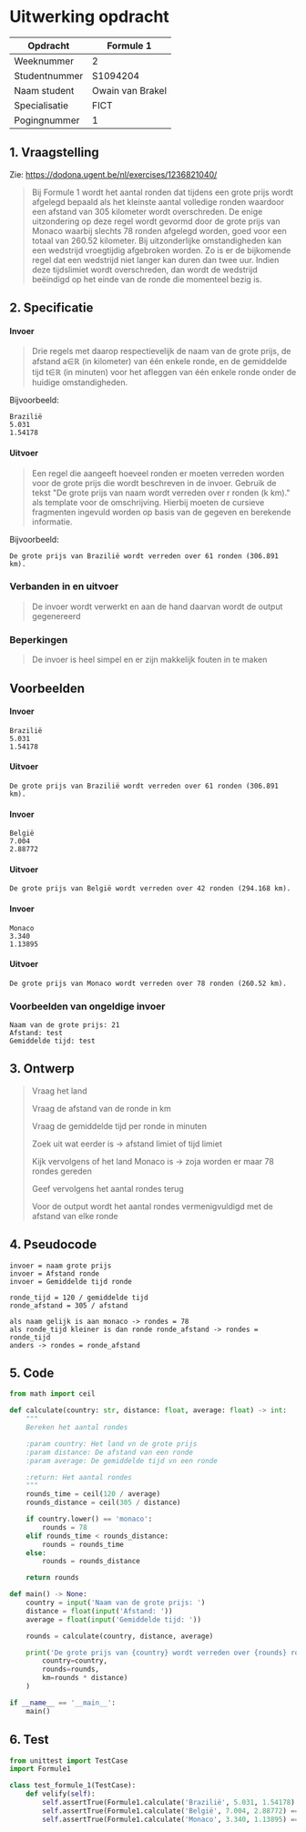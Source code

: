 # Uitwerking opdracht
| Opdracht      | Formule 1        |
|---------------|------------------|
| Weeknummer    | 2                |
| Studentnummer | S1094204         |
| Naam student  | Owain van Brakel |
| Specialisatie | FICT             |
| Pogingnummer  | 1                |

## 1. Vraagstelling
Zie: https://dodona.ugent.be/nl/exercises/1236821040/

> Bij Formule 1 wordt het aantal ronden dat tijdens een grote prijs wordt afgelegd bepaald als het kleinste aantal volledige ronden waardoor een afstand van 305 kilometer wordt overschreden. De enige uitzondering op deze regel wordt gevormd door de grote prijs van Monaco waarbij slechts 78 ronden afgelegd worden, goed voor een totaal van 260.52 kilometer. Bij uitzonderlijke omstandigheden kan een wedstrijd vroegtijdig afgebroken worden. Zo is er de bijkomende regel dat een wedstrijd niet langer kan duren dan twee uur. Indien deze tijdslimiet wordt overschreden, dan wordt de wedstrijd beëindigd op het einde van de ronde die momenteel bezig is.

## 2. Specificatie
#### Invoer
> Drie regels met daarop respectievelijk de naam van de grote prijs, de afstand a∈ℝ (in kilometer) van één enkele ronde, en de gemiddelde tijd t∈ℝ (in minuten) voor het afleggen van één enkele ronde onder de huidige omstandigheden.

Bijvoorbeeld:
```
Brazilië
5.031
1.54178
```

#### Uitvoer
> Een regel die aangeeft hoeveel ronden er moeten verreden worden voor de grote prijs die wordt beschreven in de invoer. Gebruik de tekst "De grote prijs van naam wordt verreden over r ronden (k km)." als template voor de omschrijving. Hierbij moeten de cursieve fragmenten ingevuld worden op basis van de gegeven en berekende informatie.

Bijvoorbeeld:
```
De grote prijs van Brazilië wordt verreden over 61 ronden (306.891 km).
```

### **Verbanden in en uitvoer**
> De invoer wordt verwerkt en aan de hand daarvan wordt de output gegenereerd

### **Beperkingen**
> De invoer is heel simpel en er zijn makkelijk fouten in te maken

## Voorbeelden
#### Invoer
```
Brazilië
5.031
1.54178
```
#### Uitvoer
```
De grote prijs van Brazilië wordt verreden over 61 ronden (306.891 km).
```

#### Invoer
```
België
7.004
2.88772
```
#### Uitvoer
```
De grote prijs van België wordt verreden over 42 ronden (294.168 km).
```

#### Invoer
```
Monaco
3.340
1.13895
```
#### Uitvoer
```
De grote prijs van Monaco wordt verreden over 78 ronden (260.52 km).
```

### Voorbeelden van ongeldige invoer
```
Naam van de grote prijs: 21
Afstand: test
Gemiddelde tijd: test
```

## 3. Ontwerp
> Vraag het land
> 
> Vraag de afstand van de ronde in km
>
> Vraag de gemiddelde tijd per ronde in minuten
> 
> Zoek uit wat eerder is -> afstand limiet of tijd limiet
> 
> Kijk vervolgens of het land Monaco is -> zoja worden er maar 78 rondes gereden
> 
> Geef vervolgens het aantal rondes terug
> 
> Voor de output wordt het aantal rondes vermenigvuldigd met de afstand van elke ronde

## 4. Pseudocode
```
invoer = naam grote prijs
invoer = Afstand ronde
invoer = Gemiddelde tijd ronde

ronde_tijd = 120 / gemiddelde tijd
ronde_afstand = 305 / afstand

als naam gelijk is aan monaco -> rondes = 78
als ronde_tijd kleiner is dan ronde ronde_afstand -> rondes = ronde_tijd
anders -> rondes = ronde_afstand
```

## 5. Code
```python
from math import ceil

def calculate(country: str, distance: float, average: float) -> int:
    """
    Bereken het aantal rondes

    :param country: Het land vn de grote prijs
    :param distance: De afstand van een ronde
    :param average: De gemiddelde tijd vn een ronde

    :return: Het aantal rondes
    """
    rounds_time = ceil(120 / average)
    rounds_distance = ceil(305 / distance)

    if country.lower() == 'monaco':
        rounds = 78
    elif rounds_time < rounds_distance:
        rounds = rounds_time
    else:
        rounds = rounds_distance

    return rounds

def main() -> None:
    country = input('Naam van de grote prijs: ')
    distance = float(input('Afstand: '))
    average = float(input('Gemiddelde tijd: '))

    rounds = calculate(country, distance, average)

    print('De grote prijs van {country} wordt verreden over {rounds} ronden ({km:.3f} km)'.format(
        country=country,
        rounds=rounds,
        km=rounds * distance)
    )

if __name__ == '__main__':
    main()
```

## 6. Test
```python
from unittest import TestCase
import Formule1

class test_formule_1(TestCase):
    def velify(self):
        self.assertTrue(Formule1.calculate('Brazilië', 5.031, 1.54178) == 61)
        self.assertTrue(Formule1.calculate('België', 7.004, 2.88772) == 42)
        self.assertTrue(Formule1.calculate('Monaco', 3.340, 1.13895) == 78)
```
